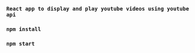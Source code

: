 ### `React app to display and play youtube videos using youtube api`

### `npm install`

### `npm start`
